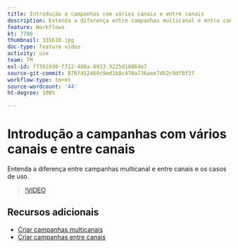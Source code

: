 ```yaml
---
title: Introdução a campanhas com vários canais e entre canais
description: Entenda a diferença entre campanhas multicanal e entre canais e os casos de uso.
feature: Workflows
kt: 7796
thumbnail: 335610.jpg
doc-type: feature video
activity: use
team: TM
exl-id: f7391930-f712-408a-8933-3225d10864e7
source-git-commit: 876f452469c9ed1b8c470a736aee7d62c9df8f37
workflow-type: tm+mt
source-wordcount: '44'
ht-degree: 100%

---
```


# Introdução a campanhas com vários canais e entre canais

Entenda a diferença entre campanhas multicanal e entre canais e os casos de uso.

>[!VIDEO](https://video.tv.adobe.com/v/335610?quality=12)

## Recursos adicionais

* [Criar campanhas multicanais](/help/orchestrate-campaigns/multi-channel-campaigns.md)
* [Criar campanhas entre canais](/help/orchestrate-campaigns/cross-channel-campaigns.md)
